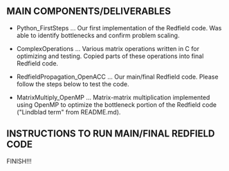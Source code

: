 
MAIN COMPONENTS/DELIVERABLES
----------------------------

- Python_FirstSteps ... Our first implementation of the Redfield code. Was able to identify bottlenecks and confirm problem scaling.

- ComplexOperations ... Various matrix operations written in C for optimizing and testing. Copied parts of these operations into final Redfield code.

- RedfieldPropagation_OpenACC ... Our main/final Redfield code. Please follow the steps below to test the code. 

- MatrixMultiply_OpenMP ... Matrix-matrix multiplication implemented using OpenMP to optimize the bottleneck portion of the Redfield code ("Lindblad term" from README.md).



INSTRUCTIONS TO RUN MAIN/FINAL REDFIELD CODE
--------------------------------------------


FINISH!!!

